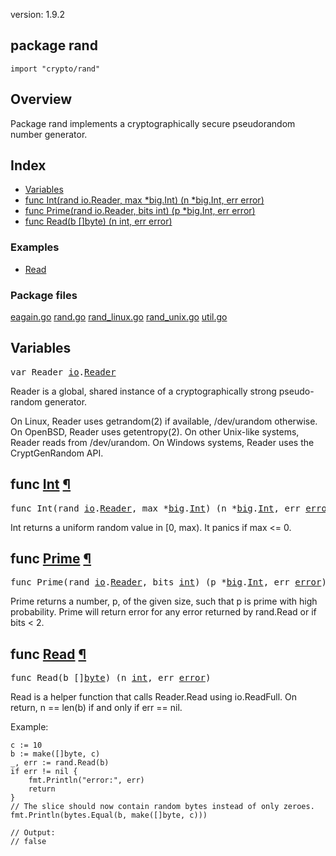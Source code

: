 version: 1.9.2
## package rand

  `import "crypto/rand"`

## Overview

Package rand implements a cryptographically secure pseudorandom number
generator.

## Index

- [Variables](#pkg-variables)
- [func Int(rand io.Reader, max *big.Int) (n *big.Int, err error)](#Int)
- [func Prime(rand io.Reader, bits int) (p *big.Int, err error)](#Prime)
- [func Read(b []byte) (n int, err error)](#Read)

### Examples

- [Read](#example_Read)

### Package files
 [eagain.go](//github.com/golang/go/blob/2ea7d3461bb41d0ae12b56ee52d43314bcdb97f9/src/crypto/rand/eagain.go) [rand.go](//github.com/golang/go/blob/2ea7d3461bb41d0ae12b56ee52d43314bcdb97f9/src/crypto/rand/rand.go) [rand_linux.go](//github.com/golang/go/blob/2ea7d3461bb41d0ae12b56ee52d43314bcdb97f9/src/crypto/rand/rand_linux.go) [rand_unix.go](//github.com/golang/go/blob/2ea7d3461bb41d0ae12b56ee52d43314bcdb97f9/src/crypto/rand/rand_unix.go) [util.go](//github.com/golang/go/blob/2ea7d3461bb41d0ae12b56ee52d43314bcdb97f9/src/crypto/rand/util.go)

<h2 id="pkg-variables">Variables</h2>

<pre>var <span id="Reader">Reader</span> <a href="/io/">io</a>.<a href="/io/#Reader">Reader</a></pre>

Reader is a global, shared instance of a cryptographically strong pseudo-random
generator.

On Linux, Reader uses getrandom(2) if available, /dev/urandom otherwise. On
OpenBSD, Reader uses getentropy(2). On other Unix-like systems, Reader reads
from /dev/urandom. On Windows systems, Reader uses the CryptGenRandom API.

<h2 id="Int">func <a href="//github.com/golang/go/blob/2ea7d3461bb41d0ae12b56ee52d43314bcdb97f9/src/crypto/rand/util.go#L96">Int</a>
    <a href="#Int">¶</a></h2>
<pre>func Int(rand <a href="/io/">io</a>.<a href="/io/#Reader">Reader</a>, max *<a href="/math/big/">big</a>.<a href="/math/big/#Int">Int</a>) (n *<a href="/math/big/">big</a>.<a href="/math/big/#Int">Int</a>, err <a href="/builtin/#error">error</a>)</pre>

Int returns a uniform random value in [0, max). It panics if max <= 0.

<h2 id="Prime">func <a href="//github.com/golang/go/blob/2ea7d3461bb41d0ae12b56ee52d43314bcdb97f9/src/crypto/rand/util.go#L21">Prime</a>
    <a href="#Prime">¶</a></h2>
<pre>func Prime(rand <a href="/io/">io</a>.<a href="/io/#Reader">Reader</a>, bits <a href="/builtin/#int">int</a>) (p *<a href="/math/big/">big</a>.<a href="/math/big/#Int">Int</a>, err <a href="/builtin/#error">error</a>)</pre>

Prime returns a number, p, of the given size, such that p is prime with high
probability. Prime will return error for any error returned by rand.Read or if
bits < 2.

<h2 id="Read">func <a href="//github.com/golang/go/blob/2ea7d3461bb41d0ae12b56ee52d43314bcdb97f9/src/crypto/rand/rand.go#L12">Read</a>
    <a href="#Read">¶</a></h2>
<pre>func Read(b []<a href="/builtin/#byte">byte</a>) (n <a href="/builtin/#int">int</a>, err <a href="/builtin/#error">error</a>)</pre>

Read is a helper function that calls Reader.Read using io.ReadFull. On return, n
== len(b) if and only if err == nil.

<a id="example_Read"></a>
Example:

    c := 10
    b := make([]byte, c)
    _, err := rand.Read(b)
    if err != nil {
        fmt.Println("error:", err)
        return
    }
    // The slice should now contain random bytes instead of only zeroes.
    fmt.Println(bytes.Equal(b, make([]byte, c)))

    // Output:
    // false



